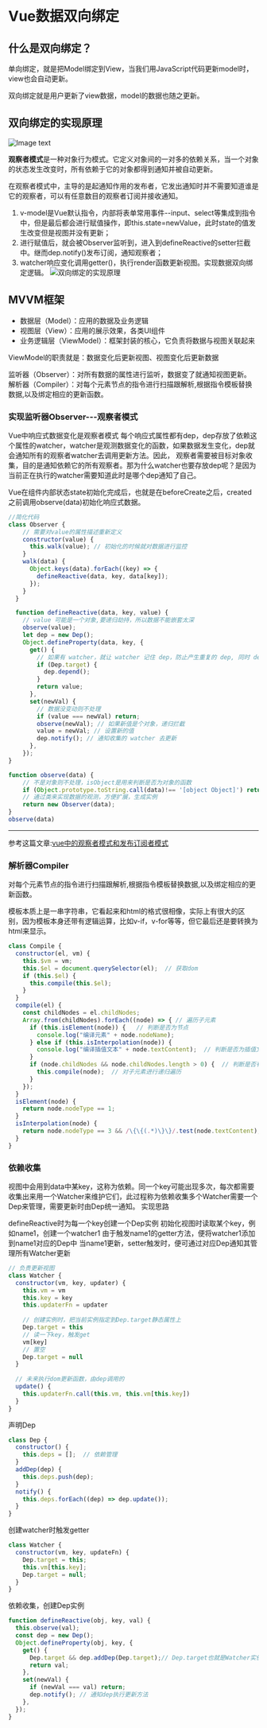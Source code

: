 # Vue数据双向绑定

## 什么是双向绑定？

单向绑定，就是把Model绑定到View，当我们用JavaScript代码更新model时，view也会自动更新。

双向绑定就是用户更新了view数据，model的数据也随之更新。

## 双向绑定的实现原理

![Image text](https://static.vue-js.com/e5369850-3ac9-11eb-85f6-6fac77c0c9b3.png)

**观察者模式**是一种对象行为模式。它定义对象间的一对多的依赖关系，当一个对象的状态发生改变时，所有依赖于它的对象都得到通知并被自动更新。

在观察者模式中，主导的是起通知作用的发布者，它发出通知时并不需要知道谁是它的观察者，可以有任意数目的观察者订阅并接收通知。

1. v-model是Vue默认指令，内部将表单常用事件--input、select等集成到指令中，但是最后都会进行赋值操作，即this.state=newValue，此时state的值发生改变但是视图并没有更新；
2. 进行赋值后，就会被Observer监听到，进入到defineReactive的setter拦截中。继而dep.notify()发布订阅，通知观察者；
3. watcher响应变化调用getter()，执行render函数更新视图。实现数据双向绑定逻辑。
![双向绑定的实现原理](https://img2020.cnblogs.com/blog/1080099/202101/1080099-20210119170619959-1421028307.png)

## MVVM框架

* 数据层（Model）：应用的数据及业务逻辑
* 视图层（View）：应用的展示效果，各类UI组件
* 业务逻辑层（ViewModel）：框架封装的核心，它负责将数据与视图关联起来

ViewModel的职责就是：数据变化后更新视图、视图变化后更新数据

监听器（Observer）：对所有数据的属性进行监听，数据变了就通知视图更新。
解析器（Compiler）：对每个元素节点的指令进行扫描跟解析,根据指令模板替换数据,以及绑定相应的更新函数。

### 实现监听器Observer---观察者模式

Vue中响应式数据变化是观察者模式 每个响应式属性都有dep，dep存放了依赖这个属性的watcher，watcher是观测数据变化的函数，如果数据发生变化，dep就会通知所有的观察者watcher去调用更新方法。因此， 观察者需要被目标对象收集，目的是通知依赖它的所有观察者。那为什么watcher也要存放dep呢？是因为当前正在执行的watcher需要知道此时是哪个dep通知了自己。

Vue在组件内部状态state初始化完成后，也就是在beforeCreate之后，created之前调用observe(data)初始化响应式数据。

```js
//简化代码
class Observer {
    // 需要对value的属性描述重新定义
    constructor(value) {
      this.walk(value); // 初始化的时候就对数据进行监控
    }
    walk(data) {
      Object.keys(data).forEach((key) => {
        defineReactive(data, key, data[key]);
      });
    }
  }

  function defineReactive(data, key, value) {
    // value 可能是一个对象,要递归劫持，所以数据不能嵌套太深
    observe(value);
    let dep = new Dep();
    Object.defineProperty(data, key, {
      get() {
        // 如果有 watcher，就让 watcher 记住 dep，防止产生重复的 dep, 同时 dep 也收集此 watcher
        if (Dep.target) {
          dep.depend();
        }
        return value;
      },
      set(newVal) {
        // 数据没变动则不处理
        if (value === newVal) return;
        observe(newVal); // 如果新值是个对象，递归拦截
        value = newVal; // 设置新的值
        dep.notify(); // 通知收集的 watcher 去更新
      },
    });
}

function observe(data) {
    // 不是对象则不处理，isObject是用来判断是否为对象的函数
    if (Object.prototype.toString.call(data)!== '[object Object]') return;
    // 通过类来实现数据的观测，方便扩展，生成实例
    return new Observer(data);
}
observe(data)
```

-----------------------------------
参考这篇文章:[vue中的观察者模式和发布订阅者模式](https://blog.51cto.com/u_15127592/4336598
)

### 解析器Compiler

对每个元素节点的指令进行扫描跟解析,根据指令模板替换数据,以及绑定相应的更新函数。

模板本质上是一串字符串，它看起来和html的格式很相像，实际上有很大的区别，因为模板本身还带有逻辑运算，比如v-if，v-for等等，但它最后还是要转换为html来显示。

```js
class Compile {  
  constructor(el, vm) {  
    this.$vm = vm;  
    this.$el = document.querySelector(el);  // 获取dom  
    if (this.$el) {  
      this.compile(this.$el);  
    }  
  }  
  compile(el) {  
    const childNodes = el.childNodes;   
    Array.from(childNodes).forEach((node) => { // 遍历子元素  
      if (this.isElement(node)) {   // 判断是否为节点  
        console.log("编译元素" + node.nodeName);  
      } else if (this.isInterpolation(node)) {  
        console.log("编译插值⽂本" + node.textContent);  // 判断是否为插值文本 {{}}  
      }  
      if (node.childNodes && node.childNodes.length > 0) {  // 判断是否有子元素  
        this.compile(node);  // 对子元素进行递归遍历  
      }  
    });  
  }  
  isElement(node) {  
    return node.nodeType == 1;  
  }  
  isInterpolation(node) {  
    return node.nodeType == 3 && /\{\{(.*)\}\}/.test(node.textContent);  
  }  
}  
```

### 依赖收集

视图中会用到data中某key，这称为依赖。同⼀个key可能出现多次，每次都需要收集出来用⼀个Watcher来维护它们，此过程称为依赖收集多个Watcher需要⼀个Dep来管理，需要更新时由Dep统⼀通知。
实现思路

defineReactive时为每⼀个key创建⼀个Dep实例
初始化视图时读取某个key，例如name1，创建⼀个watcher1
由于触发name1的getter方法，便将watcher1添加到name1对应的Dep中
当name1更新，setter触发时，便可通过对应Dep通知其管理所有Watcher更新

```js
// 负责更新视图  
class Watcher {  
  constructor(vm, key, updater) {  
    this.vm = vm  
    this.key = key  
    this.updaterFn = updater  
  
    // 创建实例时，把当前实例指定到Dep.target静态属性上  
    Dep.target = this  
    // 读一下key，触发get  
    vm[key]  
    // 置空  
    Dep.target = null  
  }  
  
  // 未来执行dom更新函数，由dep调用的  
  update() {  
    this.updaterFn.call(this.vm, this.vm[this.key])  
  }  
}  
```

声明Dep

```js
class Dep {  
  constructor() {  
    this.deps = [];  // 依赖管理  
  }  
  addDep(dep) {  
    this.deps.push(dep);  
  }  
  notify() {   
    this.deps.forEach((dep) => dep.update());  
  }  
}  
```

创建watcher时触发getter

```js
class Watcher {  
  constructor(vm, key, updateFn) {  
    Dep.target = this;  
    this.vm[this.key];  
    Dep.target = null;  
  }  
}  
  ```

依赖收集，创建Dep实例

```js
function defineReactive(obj, key, val) {  
  this.observe(val);  
  const dep = new Dep();  
  Object.defineProperty(obj, key, {  
    get() {  
      Dep.target && dep.addDep(Dep.target);// Dep.target也就是Watcher实例  
      return val;  
    },  
    set(newVal) {  
      if (newVal === val) return;  
      dep.notify(); // 通知dep执行更新方法  
    },  
  });  
}  
```
